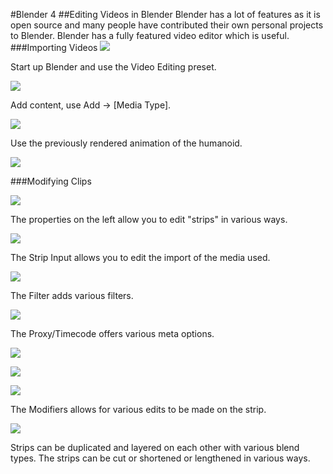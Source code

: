 #Blender 4
##Editing Videos in Blender
Blender has a lot of features as it is open source and many people have contributed their own personal projects to Blender. Blender has a fully featured video editor which is useful.
###Importing Videos
![](start.PNG)

Start up Blender and use the Video Editing preset.

![](addmovie.PNG)

Add content, use Add -> [Media Type].

![](vid.PNG)

 Use the previously rendered animation of the humanoid.

![](imported.PNG)

###Modifying Clips

![](edit.PNG)

The properties on the left allow you to edit "strips" in various ways.

![](input.PNG)

The Strip Input allows you to edit the import of the media used.

![](filter.PNG)

The Filter adds various filters.

![](options.PNG)

The Proxy/Timecode offers various meta options.

![](modifiers.PNG)

![](modifiersoptions.PNG)

![](colorbalance.PNG)

The Modifiers allows for various edits to be made on the strip.

![](multiple.PNG)

Strips can be duplicated and layered on each other with various blend types. The strips can be cut or shortened or lengthened in various ways. 




